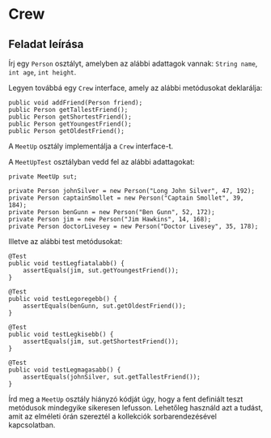 # Crew

## Feladat leírása

Írj egy `Person` osztályt, amelyben az alábbi adattagok vannak: `String name`, `int age`, `int height`.

Legyen továbbá egy `Crew` interface, amely az alábbi metódusokat deklarálja:

    public void addFriend(Person friend);
    public Person getTallestFriend();
    public Person getShortestFriend();
    public Person getYoungestFriend();
    public Person getOldestFriend();

A `MeetUp` osztály implementálja a `Crew` interface-t.

A `MeetUpTest` osztályban vedd fel az alábbi adattagokat:

    private MeetUp sut;

    private Person johnSilver = new Person("Long John Silver", 47, 192);
    private Person captainSmollet = new Person("Captain Smollet", 39, 184);
    private Person benGunn = new Person("Ben Gunn", 52, 172);
    private Person jim = new Person("Jim Hawkins", 14, 168);
    private Person doctorLivesey = new Person("Doctor Livesey", 35, 178);

Illetve az alábbi test metódusokat:

    @Test
    public void testLegfiatalabb() {
        assertEquals(jim, sut.getYoungestFriend());
    }

    @Test
    public void testLegoregebb() {
        assertEquals(benGunn, sut.getOldestFriend());
    }

    @Test
    public void testLegkisebb() {
        assertEquals(jim, sut.getShortestFriend());
    }

    @Test
    public void testLegmagasabb() {
        assertEquals(johnSilver, sut.getTallestFriend());
    }

Írd meg a `MeetUp` osztály hiányzó kódját úgy, hogy a fent definiált teszt metódusok mindegyike sikeresen lefusson. Lehetőleg használd azt a tudást, amit az elméleti órán szereztél a kollekciók sorbarendezésével kapcsolatban.
